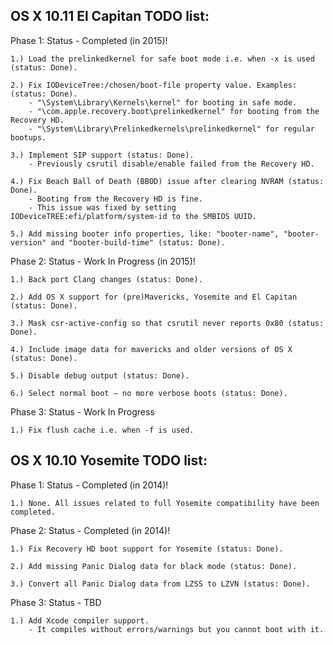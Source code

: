 
OS X 10.11 El Capitan TODO list:
--------------------------------

Phase 1: Status - Completed (in 2015)!

```
1.) Load the prelinkedkernel for safe boot mode i.e. when -x is used (status: Done).

2.) Fix IODeviceTree:/chosen/boot-file property value. Examples: (status: Done).
    - "\System\Library\Kernels\kernel" for booting in safe mode.
    - "\com.apple.recovery.boot\prelinkedkernel" for booting from the Recovery HD.
    - "\System\Library\Prelinkedkernels\prelinkedkernel" for regular bootups.

3.) Implement SIP support (status: Done).
    - Previously csrutil disable/enable failed from the Recovery HD.

4.) Fix Beach Ball of Death (BBOD) issue after clearing NVRAM (status: Done).
    - Booting from the Recovery HD is fine.
    - This issue was fixed by setting IODeviceTREE:efi/platform/system-id to the SMBIOS UUID.

5.) Add missing booter info properties, like: "booter-name", "booter-version" and "booter-build-time" (status: Done).
```

Phase 2: Status - Work In Progress (in 2015)!

```
1.) Back port Clang changes (status: Done).

2.) Add OS X support for (pre)Mavericks, Yosemite and El Capitan (status: Done).

3.) Mask csr-active-config so that csrutil never reports 0x80 (status: Done).

4.) Include image data for mavericks and older versions of OS X (status: Done).
   
5.) Disable debug output (status: Done).

6.) Select normal boot – no more verbose boots (status: Done).
```

Phase 3: Status - Work In Progress

```
1.) Fix flush cache i.e. when -f is used.
```

OS X 10.10 Yosemite TODO list:
------------------------------

Phase 1: Status - Completed (in 2014)!

```
1.) None. All issues related to full Yosemite compatibility have been completed.
```

Phase 2: Status - Completed (in 2014)!

```
1.) Fix Recovery HD boot support for Yosemite (status: Done).

2.) Add missing Panic Dialog data for black mode (status: Done).

3.) Convert all Panic Dialog data from LZSS to LZVN (status: Done).
```

Phase 3: Status - TBD

```
1.) Add Xcode compiler support.
    - It compiles without errors/warnings but you cannot boot with it.
```
